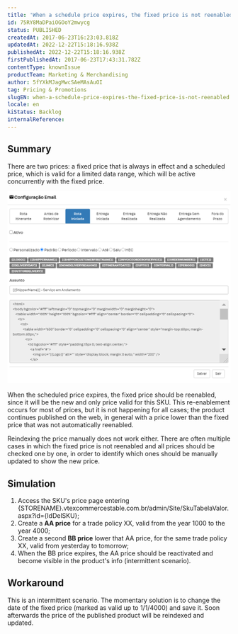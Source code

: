 ```yaml
---
title: 'When a schedule price expires, the fixed price is not reenabled '
id: 75RY8MaDPaiOGOoY2mwycg
status: PUBLISHED
createdAt: 2017-06-23T16:23:03.818Z
updatedAt: 2022-12-22T15:18:16.938Z
publishedAt: 2022-12-22T15:18:16.938Z
firstPublishedAt: 2017-06-23T17:43:31.782Z
contentType: knownIssue
productTeam: Marketing & Merchandising
author: 5fYXkMJagMwcSAeMAsAuOI
tag: Pricing & Promotions
slugEN: when-a-schedule-price-expires-the-fixed-price-is-not-reenabled
locale: en
kiStatus: Backlog
internalReference: 
---
```


## Summary

There are two prices: a fixed price that is always in effect and a scheduled price, which is valid for a limited data range, which will be active concurrently with the fixed price.

![precio-agendado-no-reactiva](https://raw.githubusercontent.com/vtexdocs/help-center-content/refs/heads/main/_1.png)

When the scheduled price expires, the fixed price should be reenabled, since it will be the new and only price valid for this SKU. This re-enablement occurs for most of prices, but it is not happening for all cases; the product continues published on the web, in general with a price lower than the fixed price that was not automatically reenabled. 

Reindexing the price manually does not work either. There are often multiple cases in which the fixed price is not reenabled and all prices should be checked one by one, in order to identify which ones should be manually updated to show the new price.

## Simulation

1. Access the SKU's price page entering {STORENAME}.vtexcommercestable.com.br/admin/Site/SkuTabelaValor.aspx?id={IdDelSKU};
2. Create a **AA price** for a trade policy XX, valid from the year 1000 to the year 4000;
3. Create a second __BB price__ lower that AA price, for the same trade policy XX, valid from yesterday to tomorrow;
4. When the BB price expires, the AA price should be reactivated and become visible in the product's info (intermittent scenario).

## Workaround

This is an intermittent scenario. The momentary solution is to change the date of the fixed price (marked as valid up to 1/1/4000) and save it. Soon afterwards the price of the published product will be reindexed and updated. 

